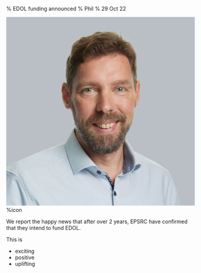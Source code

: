 % EDOL funding announced
% Phil
% 29 Oct 22

![Phil](../img/Phil.jpg)%icon

We report the happy news that after over 2 years, EPSRC have confirmed that they intend to fund EDOL.

This is

- exciting
- positive
- uplifting

